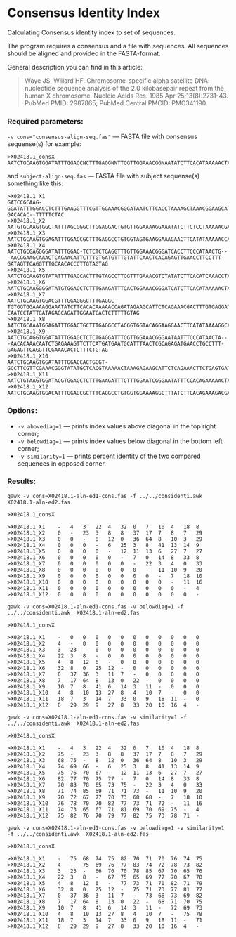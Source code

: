 # Consensus Identity Index
Calculating Consensus identity index to set of sequences.

The program requires a consensus and a file with sequences. All sequences should be aligned and provided in the FASTA-format.

General description you can find in this article:

> Waye JS, Willard HF. Chromosome-specific alpha satellite DNA: nucleotide sequence analysis of the 2.0 kilobasepair repeat from the human X chromosome. Nucleic Acids Res. 1985 Apr 25;13(8):2731-43.
PubMed PMID: 2987865; PubMed Central PMCID: PMC341190.


### Required parameters:

`-v cons="consensus-align-seq.fas"` — FASTA file with consensus sequense(s)
for example:
```fasta
>X02418.1_consX
AATCTGCAAGTGGATATTTGGACCNCTTTGAGGNNTTCGTTGGAAACGGNAATATCTTCACATAAAAACTAAACAGAAGCATTCTCAGAAACTTCTTTGTGATGATTGCATTCAACTCACAGAGTTGAACATTCCTTTTGATAGAGCAGTTTNGAAACACTCTTTTTGTAG
```

and `subject-align-seq.fas` — FASTA file with subject sequense(s)
something like this:
```fasta
>X02418.1_X1
GATCCGCAAG-GGATATTTGGACCTCTTTGAAGGTTTCGTTGGAAACGGGATAATCTTCACCTAAAAGCTAAACGGAAGCATTCTCAGAAACTTCTTTGGGATGTTTGCATTCACCTCACAGAGTTGAAGTTTCCCTTTGATAGCGCAGTTT-GACACAC--TTTTTCTAC
>X02418.1_X2
AATGTGCAAGTGGCTATTTAGCGGGCTTGGAGGACTGTGTTGGAAAAGGAAATATCTTCTCCTAAAAACGACATAGAAGCATTCTCAGAAACTGCTCTGTGATGATTGCATTCAACTCCCAGAGTTGAACATTCCTTTTGATAGAGCAGTTTGCAAACACTCTTTTTGTAG
>X02418.1_X3
AATCTGCAAGTGGAGATTTGGACCGCTTTGAGGCCTGTGGTAGTGAAGGAAAGAACTTCATATAAAAACCAGACGGTAGCACTCTCAGAAAATTCTTTGTGACGATGGAGTTTAACTCAGGGAGCTGAACATTCGTTATGATGGAGCAGATTCCAAACACACGTTTTGTAG
>X02418.1_X4
AATCTGCGAGGGGATATTTGGAC-TCTCTCTGAGGTTTGTTGGAAACGGGATCACCTTCCCATAACTG---AACGGAAGCAAACTCAGAACATTCTTTGTGATGTTTGTATTCAACTCACAGAGTTGAACCTTCCTTT-GATAGTTCAGGTTTGCAACACCCTTGTAGTAG
>X02418.1_X5
AATCTGCAAGTGTATATTTTGACCACTTTGTAGCCTTCGTTTGAAACGTCTATATCTTCACATCAAACCTAGACAGAAGCATTCTCAGAAAGTTTTCTGCGATGACTGCATTCCACTCACAGAGTTGAACAATCCTTTTGATGGAGCAGTTTTGAAACCCTCTTTCTTTGG
>X02418.1_X6
AATCTGCAAGGGGATATGTGGACCTCTTTGAAGATTTCACTGGAAACGGGATCATCTTCACATAAAAACTAAACAGAAGCATTCTCGGAAACTATTTTGTGATGTTTGTATTCAACTCCCAGAGTTGAACTTTCCTTTTGAAAGAGCAGCTATGAAACACTCTTTTTCGAG
>X02418.1_X7
AATCTGCAAGTGGACGTTTGGAGGGCTTTGAGGC-TGTGGTGGAAAAGGAAATATCTTCACACAAAAACCAGATAGAAGCATTCTCAGAAACGACTTTGTGAGGATGGCATTCAACTACTGGAGTTGA-CAATCCTATTGATAGAGCAGATTGGAATCACTCTTTTTGTAG
>X02418.1_X8
AATCTGCAAATGGAGATTTGGACTGCTTTGAGGCCTACGGTGGTACAGGAAGGAACTTCATATAAAAGGCAAACGGAAGCATTCTCAGAATATTCTTTGTGATGATGGAGTTTCACTCACAGAGCTGAACATGCCTTTTGATGGAGCAGTTTCCAAATACACTTTTGGTAG
>X02418.1_X9
AATCTGCAGGTGGATATTTGGAGCTCTCTGAGGATTTCGTTGGAAACGGGAATAATTTCCCATAACTA---AACACAAACAATCTGAGAAAGTTCTTCATGATGAATGCATTTAACTCGCAGAGATGAACCTGCCTTT-GAGAGTTCAGGTTCGAAACACTCTTTCTGTAG
>X02418.1_X10
AATCTGCAAGTGGATATTTGGACCACTGGGT-GCCTTCGTTCGAAACGGGTATATGCTCACGTAAAAACTAAAGAGAAGCATTCTCAGAAACTTCTGAGTGATGATTGCATTCAAGTCACACAGTTGAACCCTCCTTTTGATGGAGCAGTTTTGAAACTGTCTTTTTGTAG
>X02418.1_X11
AATCTGTAAGTGGATACGTGGACCTCTTTGAAGATTTCTTTGGAATCGGGAATATTTCCACAGAAAAACTAAACTGAAGCATTCTCAGAAACTGCTTTGTGGTGTTTGTGTTCGAGCCGCAGAGTTTAACATTGCTTTTCATAGAGCAGTTTTGAAATATTCTTTTGGCAG
>X02418.1_X12
AATCTGCAAGTGGACATTTGGAGCGCTTTCAGGCCTGTGGTGGAAAAGGCTTTATCTTCACAGAAAGACGAGAGAGAAGCATTGTCAGAAACTTCTTTGTGATGATTGCATTCAACTCACAGAGTTGAAGATTCCTTTTGAAACAGCAGTTTCGAAACACTCTTTCTGTGG
```

### Options:

- `-v abovediag=1` — prints index values above diagonal in the top right corner;
- `-v belowdiag=1` — prints index values below diagonal in the bottom left corner;
- `-v similarity=1` — prints percent identity of the two compared sequences in opposed corner.

### Results:

`gawk -v cons=X02418.1-aln-ed1-cons.fas -f ../../considenti.awk X02418.1-aln-ed2.fas`
```
>X02418.1_consX

>X02418.1_X1	-	4	3	22	4	32	0	7	10	4	18	8
>X02418.1_X2	0	-	23	3	8	8	37	17	7	8	7	29
>X02418.1_X3	0	0	-	8	12	0	36	64	8	10	3	29
>X02418.1_X4	0	0	0	-	6	25	3	8	41	13	14	9
>X02418.1_X5	0	0	0	0	-	12	11	13	6	27	7	27
>X02418.1_X6	0	0	0	0	0	-	7	0	14	8	33	8
>X02418.1_X7	0	0	0	0	0	0	-	22	3	4	0	33
>X02418.1_X8	0	0	0	0	0	0	0	-	11	10	9	20
>X02418.1_X9	0	0	0	0	0	0	0	0	-	7	18	10
>X02418.1_X10	0	0	0	0	0	0	0	0	0	-	11	16
>X02418.1_X11	0	0	0	0	0	0	0	0	0	0	-	4
>X02418.1_X12	0	0	0	0	0	0	0	0	0	0	0	-
```

`gawk -v cons=X02418.1-aln-ed1-cons.fas -v belowdiag=1 -f ../../considenti.awk  X02418.1-aln-ed2.fas`
```
>X02418.1_consX

>X02418.1_X1	-	0	0	0	0	0	0	0	0	0	0	0
>X02418.1_X2	4	-	0	0	0	0	0	0	0	0	0	0
>X02418.1_X3	3	23	-	0	0	0	0	0	0	0	0	0
>X02418.1_X4	22	3	8	-	0	0	0	0	0	0	0	0
>X02418.1_X5	4	8	12	6	-	0	0	0	0	0	0	0
>X02418.1_X6	32	8	0	25	12	-	0	0	0	0	0	0
>X02418.1_X7	0	37	36	3	11	7	-	0	0	0	0	0
>X02418.1_X8	7	17	64	8	13	0	22	-	0	0	0	0
>X02418.1_X9	10	7	8	41	6	14	3	11	-	0	0	0
>X02418.1_X10	4	8	10	13	27	8	4	10	7	-	0	0
>X02418.1_X11	18	7	3	14	7	33	0	9	18	11	-	0
>X02418.1_X12	8	29	29	9	27	8	33	20	10	16	4	-
```

`gawk -v cons=X02418.1-aln-ed1-cons.fas -v similarity=1 -f ../../considenti.awk  X02418.1-aln-ed2.fas`
```
>X02418.1_consX

>X02418.1_X1	-	4	3	22	4	32	0	7	10	4	18	8
>X02418.1_X2	75	-	23	3	8	8	37	17	7	8	7	29
>X02418.1_X3	68	75	-	8	12	0	36	64	8	10	3	29
>X02418.1_X4	74	69	66	-	6	25	3	8	41	13	14	9
>X02418.1_X5	75	76	70	67	-	12	11	13	6	27	7	27
>X02418.1_X6	82	77	70	75	77	-	7	0	14	8	33	8
>X02418.1_X7	70	83	78	65	73	75	-	22	3	4	0	33
>X02418.1_X8	71	74	85	69	71	71	73	-	11	10	9	20
>X02418.1_X9	70	72	67	77	70	73	68	68	-	7	18	10
>X02418.1_X10	76	78	70	70	82	77	73	71	72	-	11	16
>X02418.1_X11	74	73	65	67	71	81	69	70	69	75	-	4
>X02418.1_X12	75	82	76	70	79	77	82	75	73	78	71	-
```

`gawk -v cons=X02418.1-aln-ed1-cons.fas -v belowdiag=1 -v similarity=1 -f ../../considenti.awk  X02418.1-aln-ed2.fas`
```
>X02418.1_consX

>X02418.1_X1	-	75	68	74	75	82	70	71	70	76	74	75
>X02418.1_X2	4	-	75	69	76	77	83	74	72	78	73	82
>X02418.1_X3	3	23	-	66	70	70	78	85	67	70	65	76
>X02418.1_X4	22	3	8	-	67	75	65	69	77	70	67	70
>X02418.1_X5	4	8	12	6	-	77	73	71	70	82	71	79
>X02418.1_X6	32	8	0	25	12	-	75	71	73	77	81	77
>X02418.1_X7	0	37	36	3	11	7	-	73	68	73	69	82
>X02418.1_X8	7	17	64	8	13	0	22	-	68	71	70	75
>X02418.1_X9	10	7	8	41	6	14	3	11	-	72	69	73
>X02418.1_X10	4	8	10	13	27	8	4	10	7	-	75	78
>X02418.1_X11	18	7	3	14	7	33	0	9	18	11	-	71
>X02418.1_X12	8	29	29	9	27	8	33	20	10	16	4	-
```
